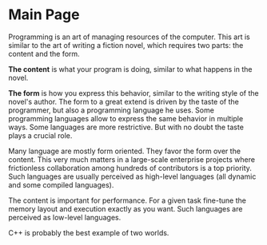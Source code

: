 # Main Page

Programming is an art of managing resources of the computer. This art is similar
to the art of writing a fiction novel, which requires two parts: the content and
the form.

**The content** is what your program is doing, similar to what happens in the
novel.

**The form** is how you express this behavior, similar to the writing style of
the novel's author. The form to a great extend is driven by the taste of the
programmer, but also a programming language he uses. Some programming languages
allow to express the same behavior in multiple ways. Some languages are more
restrictive. But with no doubt the taste plays a crucial role.

Many language are mostly form oriented. They favor the form over the content.
This very much matters in a large-scale enterprise projects where frictionless
collaboration among hundreds of contributors is a top priority. Such languages
are usually perceived as high-level languages (all dynamic and some compiled
languages).

The content is important for performance. For a given task fine-tune the memory
layout and execution exactly as you want. Such languages are perceived as
low-level languages.

C++ is probably the best example of two worlds.
